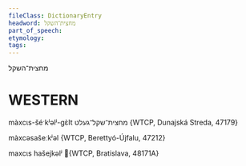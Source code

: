 ```yaml
---
fileClass: DictionaryEntry
headword: מחצית־השקל
part_of_speech: 
etymology: 
tags: 
---
```

מחצית־השקל

WESTERN
========

màxcɩs-šéˑkʲəlʲ-gɛ̀lt מחצית־שקל־געלט {WTCP, Dunajská Streda, 47179}

màxcəsašeːkʲəl {WTCP, Berettyó-Újfalu, 47212}

maxcɩs hašejkəlʲ {WTCP, Bratislava, 48171A} 
